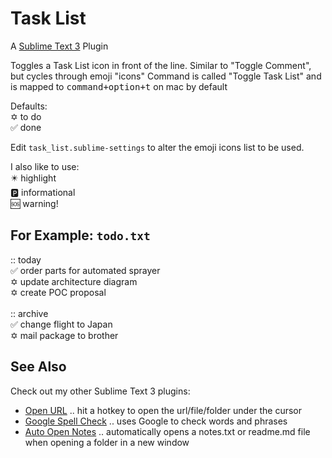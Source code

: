 # Task List
A [Sublime Text 3](https://www.sublimetext.com/) Plugin

Toggles a Task List icon in front of the line.
Similar to "Toggle Comment", but cycles through emoji "icons"
Command is called "Toggle Task List" and is mapped to <kbd>command+option+t</kbd> on mac by default

Defaults:<br>
✡️ to do<br>
✅ done<br>

Edit `task_list.sublime-settings` to alter the emoji icons list to be used.

I also like to use:<br>
✴️ highlight<br>
🅿️ informational<br>
🆘 warning!<br>

## For Example: `todo.txt`

:: today<br>
✅ order parts for automated sprayer<br>
✡️ update architecture diagram<br>
✡️ create POC proposal<br>
<br>
:: archive<br>
✅ change flight to Japan<br>
✡️ mail package to brother<br>

## See Also
Check out my other Sublime Text 3 plugins:
* [Open URL](https://github.com/noahcoad/open-url) .. hit a hotkey to open the url/file/folder under the cursor
* [Google Spell Check](https://github.com/noahcoad/google-spell-check) .. uses Google to check words and phrases
* [Auto Open Notes](https://github.com/noahcoad/sublime_auto_open_notes) .. automatically opens a notes.txt or readme.md file when opening a folder in a new window
